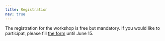 ```yaml
---
title: Registration
nav: true
---
```


The registration for the workshop is free but mandatory. If you would like to participat, please fill [the form](https://forms.gle/9d64Hx3AD463M6Gh9) until June 15.
